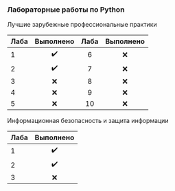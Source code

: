 ### Лабораторные работы по Python

Лучшие зарубежные профессиональные практики

| Лаба          | Выполнено     | Лаба          | Выполнено     |
| ------------- |:-------------:|:-------------:|:-------------:|
| 1             | :heavy_check_mark:|6             | :x:           |
| 2             | :heavy_check_mark:|7             | :x:           |
| 3             | :x:           |8             | :x:           |
| 4             | :x:           |9             | :x:           |
| 5             | :x:           |10             | :x:           |

Информационная безопасность и защита информации

| Лаба          | Выполнено     |
| ------------- |:-------------:|
| 1             | :heavy_check_mark:|
| 2             | :heavy_check_mark:|
| 3             | :x:           |
